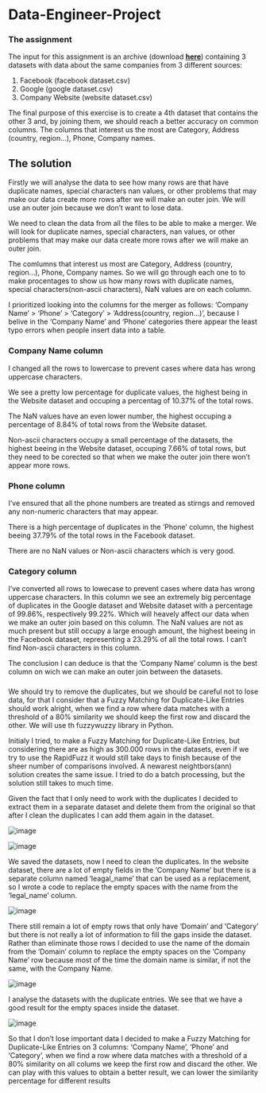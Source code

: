 # Data-Engineer-Project

### The assignment

The input for this assignment is an archive (download [**here**](https://drive.google.com/file/d/1jF7lnMUffCX8U252MoY7jowb7VedFOp8/view?usp=sharing)) containing 3 datasets with data about the same companies from 3 different sources: 

1. Facebook (facebook dataset.csv)
2. Google (google dataset.csv)
3. Company Website (website dataset.csv)

The final purpose of this exercise is to create a 4th dataset that contains the other 3 and, by joining them, we should reach a better accuracy on common columns. The columns that interest us the most are Category, Address (country, region...), Phone, Company names.

## The solution

Firstly we will analyse the data to see how many rows are that have duplicate names, special characters nan values, or other problems that may make our data create more rows after we will make an outer join. We will use an outer join because we don’t want to lose data.

We need to clean the data from all the files to be able to make a merger.  We will look for duplicate names, special characters, nan values, or other problems that may make our data create more rows after we will make an outer join.

The comlumns that interest us most are Category, Address (country, region...), Phone, Company names. So we will go through each one to to make procentages to show us how many rows with duplicate names, special characters(non-ascii characters), NaN values are on each column.

I prioritized looking into the columns for the merger as follows: ‘Company Name’ > ‘Phone’ > ‘Category’ > ‘Address(country, region…)’, because I belive in the ‘Company Name’ and ‘Phone’ categories there appear the least typo errors when people insert data into a table.


### Company Name column



I changed all the rows to lowercase to prevent cases where data has wrong uppercase characters. 

We see a pretty low percentage for duplicate values, the highest being in the Website dataset and occuping a percentag of 10.37% of the total rows.

The NaN values have an even lower number, the highest occuping a percentage of 8.84% of total rows from the Website dataset.

Non-ascii characters occupy a small percentage of the datasets, the highest beeing in the Website dataset, occuping 7.66% of total rows, but they need to be corected so that when we make the outer join there won’t appear more rows.


### Phone column

I’ve ensured that all the phone numbers are treated as stirngs and removed any non-numeric characters that may appear.

There is a high percentage of duplicates in the ‘Phone’ column, the highest beeing 37.79% of the total rows in the Facebook dataset.

There are no NaN values or Non-ascii characters which is very good.

### Category column

I’ve converted all rows to lowecase to prevent cases where data has wrong uppercase characters.
In this column we see an extremely big percentage of duplicates in the Google dataset and Website dataset with a percentage of 99.86%, respectively 99.22%. Which will heavely affect our data when we make an outer join based on this column.
The NaN values are not as much present but still occupy a large enough amount, the highest beeing in the Facebook dataset, representing a 23.29% of all the total rows.
I can’t find Non-ascii characters in this column.

The conclusion I can deduce is that the ‘Company Name’ column is the best column on wich we can make an outer join between the datasets.

###

We should try to remove the duplicates, but we should be careful not to lose data, for that I consider that a Fuzzy Matching for Duplicate-Like Entries should work alright, when we find a row where data matches with a threshold of a 80% similarity we should keep the first row and discard the other. We will use th fuzzywuzzy library in Python.

Initialy I tried, to make a Fuzzy Matching for Duplicate-Like Entries, but considering there are as high as 300.000 rows in the datasets, even if we try to use the RapidFuzz it would still take days to finish because of the sheer number of comparisons involved. A newarest neightbors(ann) solution creates the same issue. I tried to do a batch processing, but the solution still takes to much time.

Given the fact that I only need to work with the duplicates I decided to extract them in a separate dataset and delete them from the original so that after I clean the duplicates I can add them again in the dataset.

![image](https://github.com/user-attachments/assets/5d355f78-8d3e-4429-a2f0-03ce987cff36)

![image](https://github.com/user-attachments/assets/d7cd3c9c-0f48-4d72-81d2-bdda8c5edaeb)

We saved the datasets, now I need to clean the duplicates. In the website dataset, there are a lot of empty fields in the ‘Company Name’ but there is a separate column named ‘leagal_name’ that can be used as a replacement, so I wrote a code to replace the empty spaces with the name from the ‘legal_name’ column.

![image](https://github.com/user-attachments/assets/e5b12813-884d-4420-8b8a-d8b9bdf8f30a)

There still remain a lot of empty rows that only have ‘Domain’ and ‘Category’ but there is not really a lot of information to fill the gaps inside the dataset. Rather than eliminate those rows I decided to use the name of the domain from the ‘Domain’ column to replace the empty spaces on the ‘Company Name’ row because most of the time the domain name is similar, if not the same, with the Company Name.

![image](https://github.com/user-attachments/assets/e42ec784-c674-4519-af43-15f19e398b8c)

I analyse the datasets with the duplicate entries. We see that we have a good result for the empty spaces inside the dataset.

![image](https://github.com/user-attachments/assets/295e9a58-1353-47ef-ab77-265edd81d499)

So that I don’t lose important data I decided to make a Fuzzy Matching for Duplicate-Like Entries on 3 columns: ‘Company Name’, ‘Phone’ and ‘Category’, when we find a row where data matches with a threshold of a 80% similarity on all colums we keep the first row and discard the other. We can play with this values to obtain a better result, we can lower the similarity percentage for different results









